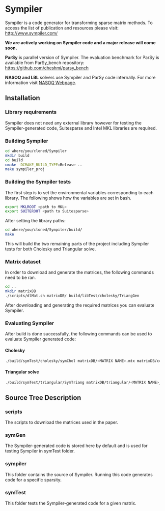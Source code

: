 # Sympiler
Sympiler is a code generator for transforming sparse matrix methods.
To access the list of publication and resources please visit: http://www.sympiler.com/

**We are actively working on Sympiler code and a major release will come soon.**

**ParSy** is parallel version of Sympiler. The evaluation benchmark for ParSy is
available from ParSy_bench repository: https://github.com/cheshmi/parsy_bench

**NASOQ and LBL** solvers use Sympiler and ParSy code internally. For more information visit [NASOQ Webpage](nasoq.github.io/).

## Installation

### Library requirements
Sympiler does not need any external library however for testing the
Sympiler-generated code, Suitesparse and Intel MKL libraries are required.

### Building Sympiler
```bash
cd where/you/cloned/Sympiler
mkdir build
cd build
cmake -DCMAKE_BUILD_TYPE=Release ..
make sympiler_proj
```


### Building the Sympiler tests
The first step is to set the environmental variables corresponding
to each library. The following shows how the variables are set in bash.
```bash
export MKLROOT <path to MKL>
export SUITEROOT <path to Suitesparse>
```
After setting the library paths:

```bash
cd where/you/cloned/Sympiler/build/
make
```
This will build the two remaining parts of the project including
Sympiler tests for both Cholesky and Triangular solve.

### Matrix dataset
In order to download and generate the matrices, the following commands need to be ran.
```bash
cd ..
mkdir matrixDB
./scripts/dlMat.sh matrixDB/ build/libTest/cholesky/TriangGen
```
After downloading and generating the required matrices you can evaluate Sympiler.

### Evaluating Sympiler
After build is done successfully, the following commands can be used 
to evaluate Sympiler generated code:

#### Cholesky
```bash
./build/symTest/cholesky/symChol matrixDB/<MATRIX NAME>.mtx matrixDB/ccache/rajat21.mtx

```

#### Triangular solve
```bash
./build/symTest/triangular/SymTriang matrixDB/triangular/<MATRIX NAME>_trns.mtx
```

## Source Tree Description

### scripts
The scripts to download the matrices used in the paper.

### symGen
The Sympiler-generated code is stored here by default and is used for testing 
Sympiler in symTest folder. 

### sympiler
This folder contains the source of Sympiler. Running this code generates code
for a specific sparsity.

### symTest
This folder tests the Sympiler-generated code for a given matrix.


